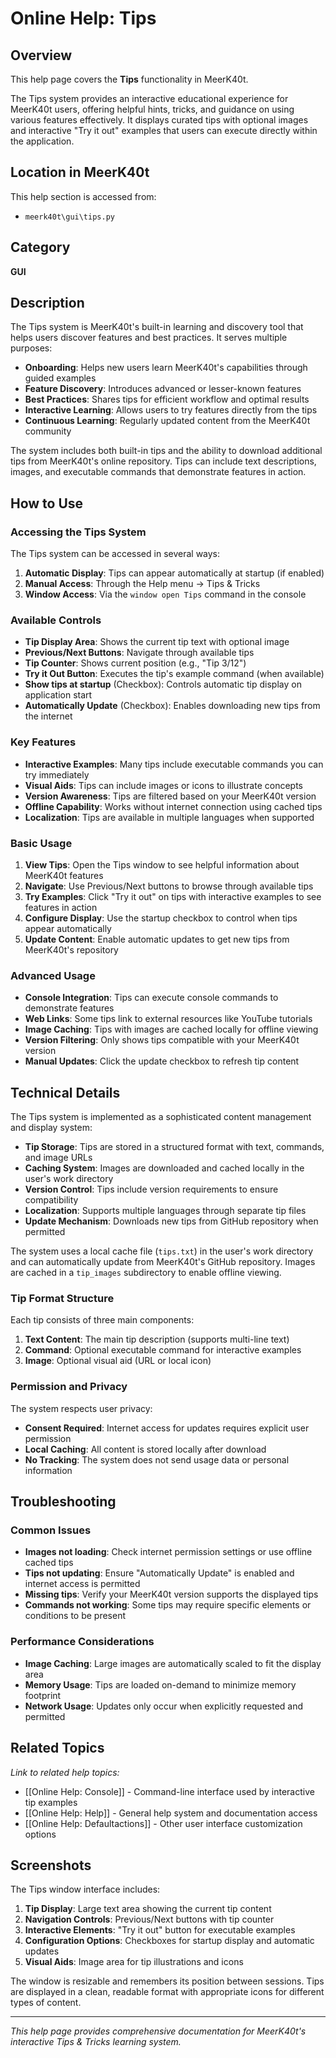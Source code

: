# Online Help: Tips

## Overview

This help page covers the **Tips** functionality in MeerK40t.

The Tips system provides an interactive educational experience for MeerK40t users, offering helpful hints, tricks, and guidance on using various features effectively. It displays curated tips with optional images and interactive "Try it out" examples that users can execute directly within the application.

## Location in MeerK40t

This help section is accessed from:
- `meerk40t\gui\tips.py`

## Category

**GUI**

## Description

The Tips system is MeerK40t's built-in learning and discovery tool that helps users discover features and best practices. It serves multiple purposes:

- **Onboarding**: Helps new users learn MeerK40t's capabilities through guided examples
- **Feature Discovery**: Introduces advanced or lesser-known features
- **Best Practices**: Shares tips for efficient workflow and optimal results
- **Interactive Learning**: Allows users to try features directly from the tips
- **Continuous Learning**: Regularly updated content from the MeerK40t community

The system includes both built-in tips and the ability to download additional tips from MeerK40t's online repository. Tips can include text descriptions, images, and executable commands that demonstrate features in action.

## How to Use

### Accessing the Tips System

The Tips system can be accessed in several ways:

1. **Automatic Display**: Tips can appear automatically at startup (if enabled)
2. **Manual Access**: Through the Help menu → Tips & Tricks
3. **Window Access**: Via the `window open Tips` command in the console

### Available Controls

- **Tip Display Area**: Shows the current tip text with optional image
- **Previous/Next Buttons**: Navigate through available tips
- **Tip Counter**: Shows current position (e.g., "Tip 3/12")
- **Try it Out Button**: Executes the tip's example command (when available)
- **Show tips at startup** (Checkbox): Controls automatic tip display on application start
- **Automatically Update** (Checkbox): Enables downloading new tips from the internet

### Key Features

- **Interactive Examples**: Many tips include executable commands you can try immediately
- **Visual Aids**: Tips can include images or icons to illustrate concepts
- **Version Awareness**: Tips are filtered based on your MeerK40t version
- **Offline Capability**: Works without internet connection using cached tips
- **Localization**: Tips are available in multiple languages when supported

### Basic Usage

1. **View Tips**: Open the Tips window to see helpful information about MeerK40t features
2. **Navigate**: Use Previous/Next buttons to browse through available tips
3. **Try Examples**: Click "Try it out" on tips with interactive examples to see features in action
4. **Configure Display**: Use the startup checkbox to control when tips appear automatically
5. **Update Content**: Enable automatic updates to get new tips from MeerK40t's repository

### Advanced Usage

- **Console Integration**: Tips can execute console commands to demonstrate features
- **Web Links**: Some tips link to external resources like YouTube tutorials
- **Image Caching**: Tips with images are cached locally for offline viewing
- **Version Filtering**: Only shows tips compatible with your MeerK40t version
- **Manual Updates**: Click the update checkbox to refresh tip content

## Technical Details

The Tips system is implemented as a sophisticated content management and display system:

- **Tip Storage**: Tips are stored in a structured format with text, commands, and image URLs
- **Caching System**: Images are downloaded and cached locally in the user's work directory
- **Version Control**: Tips include version requirements to ensure compatibility
- **Localization**: Supports multiple languages through separate tip files
- **Update Mechanism**: Downloads new tips from GitHub repository when permitted

The system uses a local cache file (`tips.txt`) in the user's work directory and can automatically update from MeerK40t's GitHub repository. Images are cached in a `tip_images` subdirectory to enable offline viewing.

### Tip Format Structure

Each tip consists of three main components:
1. **Text Content**: The main tip description (supports multi-line text)
2. **Command**: Optional executable command for interactive examples
3. **Image**: Optional visual aid (URL or local icon)

### Permission and Privacy

The system respects user privacy:
- **Consent Required**: Internet access for updates requires explicit user permission
- **Local Caching**: All content is stored locally after download
- **No Tracking**: The system does not send usage data or personal information

## Troubleshooting

### Common Issues

- **Images not loading**: Check internet permission settings or use offline cached tips
- **Tips not updating**: Ensure "Automatically Update" is enabled and internet access is permitted
- **Missing tips**: Verify your MeerK40t version supports the displayed tips
- **Commands not working**: Some tips may require specific elements or conditions to be present

### Performance Considerations

- **Image Caching**: Large images are automatically scaled to fit the display area
- **Memory Usage**: Tips are loaded on-demand to minimize memory footprint
- **Network Usage**: Updates only occur when explicitly requested and permitted

## Related Topics

*Link to related help topics:*

- [[Online Help: Console]] - Command-line interface used by interactive tip examples
- [[Online Help: Help]] - General help system and documentation access
- [[Online Help: Defaultactions]] - Other user interface customization options

## Screenshots

The Tips window interface includes:

1. **Tip Display**: Large text area showing the current tip content
2. **Navigation Controls**: Previous/Next buttons with tip counter
3. **Interactive Elements**: "Try it out" button for executable examples
4. **Configuration Options**: Checkboxes for startup display and automatic updates
5. **Visual Aids**: Image area for tip illustrations and icons

The window is resizable and remembers its position between sessions. Tips are displayed in a clean, readable format with appropriate icons for different types of content.

---

*This help page provides comprehensive documentation for MeerK40t's interactive Tips & Tricks learning system.*
